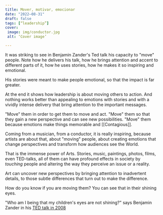 ```yaml
---
title: Mover, motivar, emocionar
date: "2022–08-31"
draft: false
tags: [“leadership”]
cover:
 image: img/conductor.jpg
 alt: ‘Cover image’

---
```


It was striking to see in Benjamin Zander's Ted talk his capacity to "move" people. Note how he delivers his talk, how he brings attention and accent to different parts of it, how he uses stories, how he makes it so inspiring and emotional. 

His stories were meant to make people emotional, so that the impact is far greater.

At the end it shows how leadership is about moving others to action. 
And nothing works better than appealing to emotions with stories and with a vividly intense delivery that bring attention to the important messages.

"Move" them in order to get them to move and act. 
"Move" them so that they gain a new perspective and can see new possibilities.
"Move" them because emotions make things memorable and [[Contagious]].

Coming from a musician, from a conductor, it is really inspiring, because artists are about that, about "moving" people, about creating emotions that change perspectives and transform how audiences see the World. 

That is the immense power of Arts. Stories, music, paintings, photos, films, even TED-talks, all of them can have profound effects in society by *touching* people and altering the way they perceive an issue or a reality.

Art can uncover new perspectives by bringing attention to inadvertent details, to those subtle differences that turn out to make the difference. 

How do you know if you are moving them? You can see that in their shining eyes.

"Who am I being that my children's eyes are not shining?" says Benjamin Zander in his [TED talk in 2008](https://www.youtube.com/watch?v=r9LCwI5iErE)


